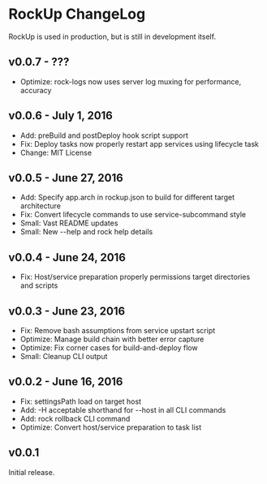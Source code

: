 RockUp ChangeLog
================

RockUp is used in production, but is still in development itself.

## v0.0.7 - ???

* Optimize: rock-logs now uses server log muxing for performance, accuracy

## v0.0.6 - July 1, 2016

* Add: preBuild and postDeploy hook script support
* Fix: Deploy tasks now properly restart app services using lifecycle task
* Change: MIT License

## v0.0.5 - June 27, 2016

* Add: Specify app.arch in rockup.json to build for different target architecture
* Fix: Convert lifecycle commands to use service-subcommand style
* Small: Vast README updates
* Small: New --help and rock help details

## v0.0.4 - June 24, 2016

* Fix: Host/service preparation properly permissions target directories and scripts

## v0.0.3 - June 23, 2016

* Fix: Remove bash assumptions from service upstart script
* Optimize: Manage build chain with better error capture
* Optimize: Fix corner cases for build-and-deploy flow
* Small: Cleanup CLI output

## v0.0.2 - June 16, 2016

* Fix: settingsPath load on target host
* Add: -H acceptable shorthand for --host in all CLI commands
* Add: rock rollback CLI command
* Optimize: Convert host/service preparation to task list

## v0.0.1

Initial release.
